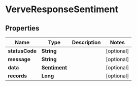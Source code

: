 
# VerveResponseSentiment

## Properties
Name | Type | Description | Notes
------------ | ------------- | ------------- | -------------
**statusCode** | **String** |  |  [optional]
**message** | **String** |  |  [optional]
**data** | [**Sentiment**](Sentiment.md) |  |  [optional]
**records** | **Long** |  |  [optional]



